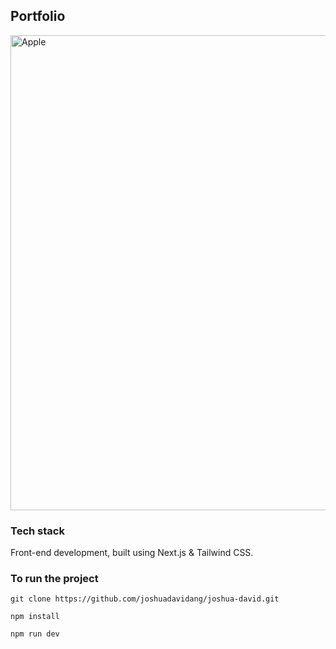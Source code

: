 ## Portfolio

<img src="https://user-images.githubusercontent.com/54788382/202767260-c2c3706c-fcc8-4e96-a8c9-79c4237da94c.png" alt="Apple" width="760" />
<br />

### Tech stack
Front-end development, built using Next.js & Tailwind CSS.

### To run the project
```
git clone https://github.com/joshuadavidang/joshua-david.git
```

```
npm install
```

```
npm run dev
```


